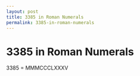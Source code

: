 ```yaml
---
layout: post
title: 3385 in Roman Numerals
permalink: 3385-in-roman-numerals
---
```


# 3385 in Roman Numerals

3385 = MMMCCCLXXXV
